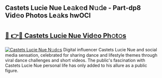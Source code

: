 ## Castets Lucie Nue Le𝚊k𝚎d N𝚞𝚍e - Part-dp8 Vid𝚎o Photos Le𝚊ks hwOCl

# <h2><a href="http://fb3j4pz.evod.top/?m=Castets+Lucie+Nue">🔗 👉🔴 Castets Lucie Nue Vid𝚎o Ph𝚘t𝚘s</a></h2>

[![Castets Lucie Nue N𝚞d𝚎s](https://i.imgur.com/8V9OHl7.gif)](http://fb3j4pz.evod.top/?m=Castets+Lucie+Nue)
Digital influencer Castets Lucie Nue and social media sensation, celebrated for sharing dance and lifestyle themes through viral dance challenges and short videos. The public's fascination with Castets Lucie Nue personal life has only added to his allure as a public figure. 
